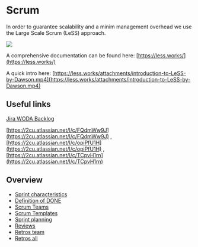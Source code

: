 # Scrum

In order to guarantee scalability and a minim management overhead we use the Large Scale Scrum (LeSS) approach.

![](./attachments/image-20200513-141742.png)

  
A comprehensive documentation can be found here: [https://less.works/](https://less.works/)

A quick intro here: [https://less.works/attachments/introduction-to-LeSS-by-Dawson.mp4](https://less.works/attachments/introduction-to-LeSS-by-Dawson.mp4)

## Useful links

[Jira WODA Backlog](https://2cu.atlassian.net/secure/RapidBoard.jspa?rapidView=1&projectKey=WODA&view=planning&issueLimit=100&atlOrigin=eyJpIjoiMzM1OTRkOTdlYzEwNGQyNGFhNGI3YTEyYjE0ZjY4YzUiLCJwIjoiaiJ9)

[https://2cu.atlassian.net/l/c/FQdmWw9J](https://2cu.atlassian.net/l/c/FQdmWw9J) , [https://2cu.atlassian.net/l/c/opiPfU1H](https://2cu.atlassian.net/l/c/opiPfU1H) , [https://2cu.atlassian.net/l/c/TCpvH1rn](https://2cu.atlassian.net/l/c/TCpvH1rn)

## Overview

- [Sprint characteristics](../81133583/Sprint_characteristics.md)
- [Definition of DONE](../119111681/Definition_of_DONE.md)
- [Scrum Teams](../88211457/Scrum_Teams.md)
- [Scrum Templates](../105512982/Scrum_Templates.md)
- [Sprint planning](../88375379/Sprint_planning.md)
- [Reviews](../95060086/Reviews.md)
- [Retros team](../95158337/Retros_team.md)
- [Retros all](../95060101/Retros_all.md)
